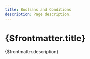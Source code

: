 ```yaml
---
title: Booleans and Conditions
description: Page description.
---
```


# {$frontmatter.title}

{$frontmatter.description}
